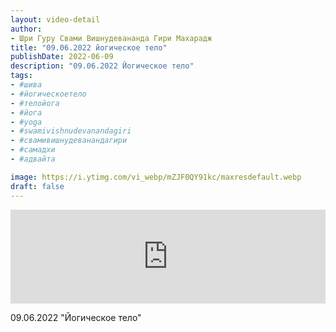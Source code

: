 ```yaml
---
layout: video-detail
author:
- Шри Гуру Свами Вишнудевананда Гири Махарадж
title: "09.06.2022 йогическое тело"
publishDate: 2022-06-09
description: "09.06.2022 Йогическое тело"
tags: 
- #шива
- #йогическоетело
- #телойога
- #йога
- #yoga
- #swamivishnudevanandagiri
- #свамивишнудеванандагири
- #самадхи
- #адвайта

image: https://i.ytimg.com/vi_webp/mZJF0QY91kc/maxresdefault.webp
draft: false
---
```


<iframe width="100%" src="https://www.youtube.com/embed/mZJF0QY91kc" frameborder="0" allowfullscreen=""></iframe> 

 09.06.2022 "Йогическое тело"

  

 